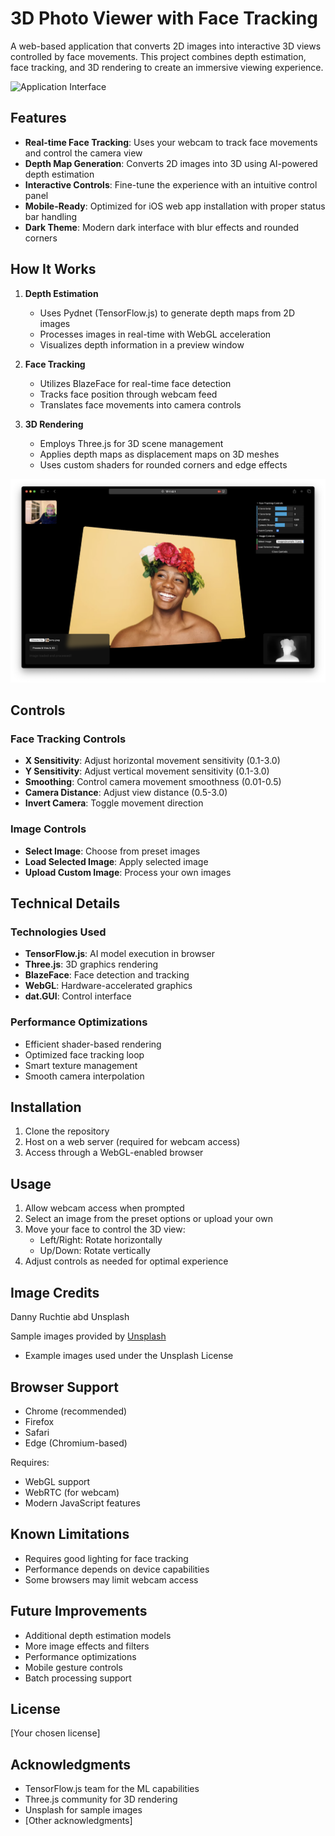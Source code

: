 # 3D Photo Viewer with Face Tracking

A web-based application that converts 2D images into interactive 3D views controlled by face movements. This project combines depth estimation, face tracking, and 3D rendering to create an immersive viewing experience.

![Application Interface](/images/screen-1.pngg)

## Features

- **Real-time Face Tracking**: Uses your webcam to track face movements and control the camera view
- **Depth Map Generation**: Converts 2D images into 3D using AI-powered depth estimation
- **Interactive Controls**: Fine-tune the experience with an intuitive control panel
- **Mobile-Ready**: Optimized for iOS web app installation with proper status bar handling
- **Dark Theme**: Modern dark interface with blur effects and rounded corners

## How It Works

1. **Depth Estimation**
   - Uses Pydnet (TensorFlow.js) to generate depth maps from 2D images
   - Processes images in real-time with WebGL acceleration
   - Visualizes depth information in a preview window

2. **Face Tracking**
   - Utilizes BlazeFace for real-time face detection
   - Tracks face position through webcam feed
   - Translates face movements into camera controls

3. **3D Rendering**
   - Employs Three.js for 3D scene management
   - Applies depth maps as displacement maps on 3D meshes
   - Uses custom shaders for rounded corners and edge effects

![Depth Map Preview](/images/screen-2.png)

## Controls

### Face Tracking Controls
- **X Sensitivity**: Adjust horizontal movement sensitivity (0.1-3.0)
- **Y Sensitivity**: Adjust vertical movement sensitivity (0.1-3.0)
- **Smoothing**: Control camera movement smoothness (0.01-0.5)
- **Camera Distance**: Adjust view distance (0.5-3.0)
- **Invert Camera**: Toggle movement direction

### Image Controls
- **Select Image**: Choose from preset images
- **Load Selected Image**: Apply selected image
- **Upload Custom Image**: Process your own images

## Technical Details

### Technologies Used
- **TensorFlow.js**: AI model execution in browser
- **Three.js**: 3D graphics rendering
- **BlazeFace**: Face detection and tracking
- **WebGL**: Hardware-accelerated graphics
- **dat.GUI**: Control interface

### Performance Optimizations
- Efficient shader-based rendering
- Optimized face tracking loop
- Smart texture management
- Smooth camera interpolation

## Installation

1. Clone the repository
2. Host on a web server (required for webcam access)
3. Access through a WebGL-enabled browser

## Usage

1. Allow webcam access when prompted
2. Select an image from the preset options or upload your own
3. Move your face to control the 3D view:
   - Left/Right: Rotate horizontally
   - Up/Down: Rotate vertically
4. Adjust controls as needed for optimal experience

## Image Credits
Danny Ruchtie abd Unsplash

Sample images provided by [Unsplash](https://unsplash.com)
- Example images used under the Unsplash License

## Browser Support

- Chrome (recommended)
- Firefox
- Safari
- Edge (Chromium-based)

Requires:
- WebGL support
- WebRTC (for webcam)
- Modern JavaScript features

## Known Limitations

- Requires good lighting for face tracking
- Performance depends on device capabilities
- Some browsers may limit webcam access

## Future Improvements

- Additional depth estimation models
- More image effects and filters
- Performance optimizations
- Mobile gesture controls
- Batch processing support

## License

[Your chosen license]

## Acknowledgments

- TensorFlow.js team for the ML capabilities
- Three.js community for 3D rendering
- Unsplash for sample images
- [Other acknowledgments]